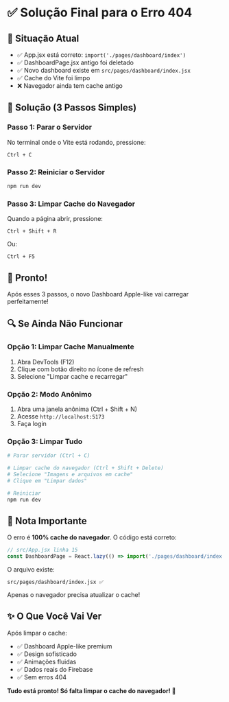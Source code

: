 # ✅ Solução Final para o Erro 404

## 🎯 Situação Atual

- ✅ App.jsx está correto: `import('./pages/dashboard/index')`
- ✅ DashboardPage.jsx antigo foi deletado
- ✅ Novo dashboard existe em `src/pages/dashboard/index.jsx`
- ✅ Cache do Vite foi limpo
- ❌ Navegador ainda tem cache antigo

## 🔧 Solução (3 Passos Simples)

### Passo 1: Parar o Servidor
No terminal onde o Vite está rodando, pressione:
```
Ctrl + C
```

### Passo 2: Reiniciar o Servidor
```bash
npm run dev
```

### Passo 3: Limpar Cache do Navegador
Quando a página abrir, pressione:
```
Ctrl + Shift + R
```

Ou:
```
Ctrl + F5
```

## 🎉 Pronto!

Após esses 3 passos, o novo Dashboard Apple-like vai carregar perfeitamente!

## 🔍 Se Ainda Não Funcionar

### Opção 1: Limpar Cache Manualmente
1. Abra DevTools (F12)
2. Clique com botão direito no ícone de refresh
3. Selecione "Limpar cache e recarregar"

### Opção 2: Modo Anônimo
1. Abra uma janela anônima (Ctrl + Shift + N)
2. Acesse `http://localhost:5173`
3. Faça login

### Opção 3: Limpar Tudo
```bash
# Parar servidor (Ctrl + C)

# Limpar cache do navegador (Ctrl + Shift + Delete)
# Selecione "Imagens e arquivos em cache"
# Clique em "Limpar dados"

# Reiniciar
npm run dev
```

## 📝 Nota Importante

O erro é **100% cache do navegador**. O código está correto:

```javascript
// src/App.jsx linha 15
const DashboardPage = React.lazy(() => import('./pages/dashboard/index'));
```

O arquivo existe:
```
src/pages/dashboard/index.jsx ✅
```

Apenas o navegador precisa atualizar o cache!

## ✨ O Que Você Vai Ver

Após limpar o cache:
- ✅ Dashboard Apple-like premium
- ✅ Design sofisticado
- ✅ Animações fluidas
- ✅ Dados reais do Firebase
- ✅ Sem erros 404

**Tudo está pronto! Só falta limpar o cache do navegador! 🚀**
